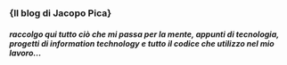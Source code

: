 ### {Il blog di Jacopo Pica}
##### raccolgo qui tutto ciò che mi passa per la mente, appunti di tecnologia, progetti di information technology e tutto il codice che utilizzo nel mio lavoro...  

